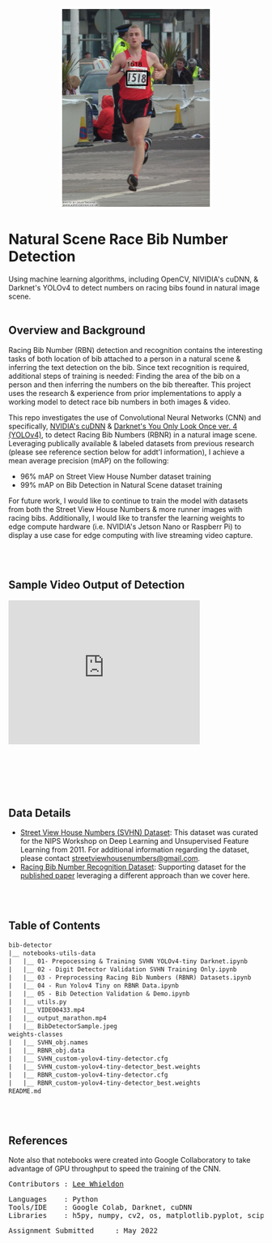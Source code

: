 <p align="center">
<img src="https://github.com/Lwhieldon/BibObjectDetection/blob/main/notebooks+utils+data/BibDetectorSample.jpeg?raw=true" height=400 />
</p>

# Natural Scene Race Bib Number Detection
Using machine learning algorithms, including OpenCV, NIVIDIA's cuDNN, &amp; Darknet's YOLOv4 to detect numbers on racing bibs found in natural image scene. 
<br>
<br>
## Overview and Background

Racing Bib Number (RBN) detection and recognition contains the interesting tasks of both location of bib attached to a person in a natural scene & inferring the text detection on the bib. Since text recognition is required, additional steps of training is needed: Finding the area of the bib on a person and then inferring the numbers on the bib thereafter. This project uses the research & experience from prior implementations to apply a working model to detect race bib numbers in both images & video. 

This repo investigates the use of Convolutional Neural Networks (CNN) and specifically, <a href=https://developer.nvidia.com/cudnn>NVIDIA's cuDNN</a> & <a href=https://github.com/AlexeyAB/darknet>Darknet's You Only Look Once ver. 4 (YOLOv4),</a> to detect Racing Bib Numbers (RBNR) in a natural image scene. Leveraging publically available & labeled datasets from previous research  (please see reference section below for addt'l information), I achieve a mean average precision (mAP) on the following:

- 96% mAP on Street View House Number dataset training
- 99% mAP on Bib Detection in Natural Scene dataset training

For future work, I would like to continue to train the model with datasets from both the Street View House Numbers & more runner images with racing bibs. Additionally, I would like to transfer the learning weights to edge compute hardware (i.e. NVIDIA's Jetson Nano or Raspberr Pi) to display a use case for edge computing with live streaming video capture.

<br>
<br>

## Sample Video Output of Detection

<div style="padding:75% 0 0 0;position:relative;"><iframe src="https://player.vimeo.com/video/709898540?h=43a1ff52f7&amp;badge=0&amp;autopause=0&amp;player_id=0&amp;app_id=58479" frameborder="0" allow="autoplay; fullscreen; picture-in-picture" allowfullscreen style="position:absolute;top:0;left:0;width:75%;height:75%;" title="output_marathon.mp4"></iframe></div><script src="https://player.vimeo.com/api/player.js"></script>

## Data Details

- <a href=http://ufldl.stanford.edu/housenumbers>Street View House Numbers (SVHN) Dataset</a>: This dataset was curated for the NIPS Workshop on Deep Learning and Unsupervised Feature Learning from 2011. For additional information regarding the dataset, please contact streetviewhousenumbers@gmail.com.
- <a href=https://people.csail.mit.edu/talidekel/RBNR.html>Racing Bib Number Recognition Dataset</a>: Supporting dataset for the <a href=https://people.csail.mit.edu/talidekel/papers/RBNR.pdf>published paper</a> leveraging a different approach than we cover here.
<br>
<br>

## Table of Contents
```
bib-detector
|__ notebooks-utils-data
|   |__ 01- Prepocessing & Training SVHN YOLOv4-tiny Darknet.ipynb  
|   |__ 02 - Digit Detector Validation SVHN Training Only.ipynb 
|   |__ 03 - Preprocessing Racing Bib Numbers (RBNR) Datasets.ipynb
|   |__ 04 - Run Yolov4 Tiny on RBNR Data.ipynb
|   |__ 05 - Bib Detection Validation & Demo.ipynb
|   |__ utils.py
|   |__ VIDEO0433.mp4
|   |__ output_marathon.mp4
|   |__ BibDetectorSample.jpeg
weights-classes
|   |__ SVHN_obj.names
|   |__ RBNR_obj.data 
|   |__ SVHN_custom-yolov4-tiny-detector.cfg
|   |__ SVHN_custom-yolov4-tiny-detector_best.weights
|   |__ RBNR_custom-yolov4-tiny-detector.cfg
|   |__ RBNR_custom-yolov4-tiny-detector_best.weights
README.md
```
<br>
<br>

## References
Note also that notebooks were created into Google Collaboratory to take advantage of GPU throughput to speed the training of the CNN.
<br>
<pre>
Contributors : <a href=https://github.com/Lwhieldon>Lee Whieldon</a>
</pre>

<pre>
Languages    : Python
Tools/IDE    : Google Colab, Darknet, cuDNN
Libraries    : h5py, numpy, cv2, os, matplotlib.pyplot, scipy.io, pandas, imgaug
</pre>

<pre>
Assignment Submitted     : May 2022
</pre>

